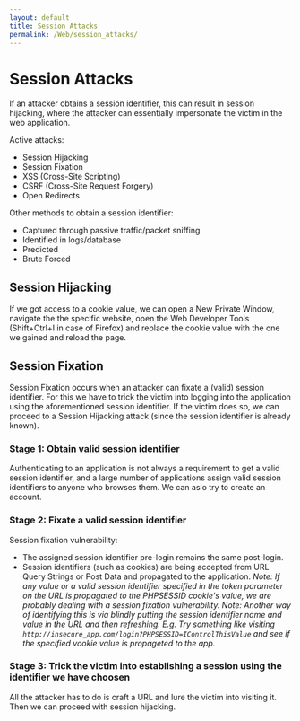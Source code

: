 ```yaml
---
layout: default
title: Session Attacks
permalink: /Web/session_attacks/
---
```


# Session Attacks
If an attacker obtains a session identifier, this can result in session hijacking, where the attacker can essentially impersonate the victim in the web application.

Active attacks:
- Session Hijacking
- Session Fixation
- XSS (Cross-Site Scripting)
- CSRF (Cross-Site Request Forgery)
- Open Redirects

Other methods to obtain a session identifier:
- Captured through passive traffic/packet sniffing
- Identified in logs/database
- Predicted
- Brute Forced

## Session Hijacking
If we got access to a cookie value, we can open a New Private Window, navigate the the specific website, open the Web Developer Tools (Shift+Ctrl+I in case of Firefox) and replace the cookie value with the one we gained and reload the page.

## Session Fixation
Session Fixation occurs when an attacker can fixate a (valid) session identifier. For this we have to trick the victim into logging into the application using the aforementioned session identifier. If the victim does so, we can proceed to a Session Hijacking attack (since the session identifier is already known).
### Stage 1: Obtain valid session identifier
Authenticating to an application is not always a requirement to get a valid session identifier, and a large number of applications assign valid session identifiers to anyone who browses them. We can aslo try to create an account.
### Stage 2: Fixate a valid session identifier
Session fixation vulnerability:
- The assigned session identifier pre-login remains the same post-login.
- Session identifiers (such as cookies) are being accepted from URL Query Strings or Post Data and propagated to the application.
*Note: If any value or a valid session identifier specified in the token parameter on the URL is propagated to the PHPSESSID cookie's value, we are probably dealing with a session fixation vulnerability.*
*Note: Another way of identifying this is via blindly putting the session identifier name and value in the URL and then refreshing. E.g. Try something like visiting `http://insecure_app.com/login?PHPSESSID=IControlThisValue` and see if the specified vookie value is propageted to the app.*
### Stage 3: Trick the victim into establishing a session using the identifier we have choosen
All the attacker has to do is craft a URL and lure the victim into visiting it. Then we can proceed with session hijacking.




